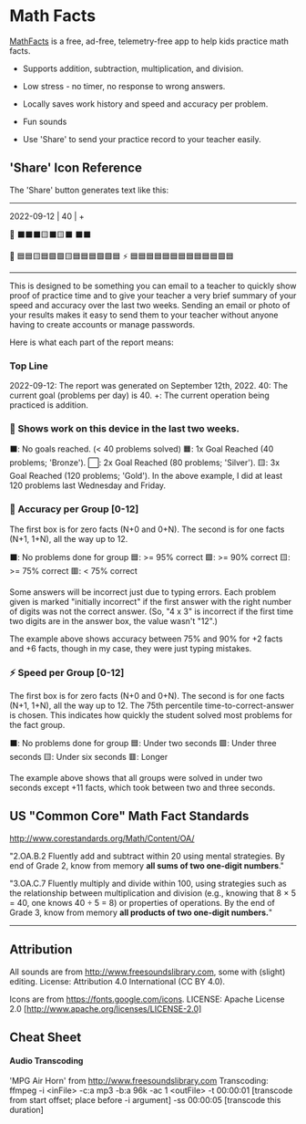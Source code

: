 # Math Facts

[MathFacts](https://relentlessoptimizer.com/math) is a free, ad-free, telemetry-free app to help kids practice math facts. 

* Supports addition, subtraction, multiplication, and division.

* Low stress - no timer, no response to wrong answers.

* Locally saves work history and speed and accuracy per problem.

* Fun sounds

* Use 'Share' to send your practice record to your teacher easily.

  

## 'Share' Icon Reference

The 'Share' button generates text like this:

---

2022-09-12 | 40 | +

📅
⬛⬛⬛🟨⬛🟨⬛
⬛⬛

🎯 🟦🟦🟨🟦🟩🟩🟨🟦🟦🟦🟩🟩🟦
⚡ 🟦🟦🟦🟦🟦🟦🟦🟦🟦🟦🟦🟩🟦

---

This is designed to be something you can email to a teacher to quickly show proof of practice time and to give your teacher a very brief summary of your speed and accuracy over the last two weeks. Sending an email or photo of your results makes it easy to send them to your teacher without anyone having to create accounts or manage passwords.

Here is what each part of the report means:

### Top Line

2022-09-12: The report was generated on September 12th, 2022.
40: The current goal (problems per day) is 40.
+: The current operation being practiced is addition.



### 📅 Shows work on this device in the last two weeks.
⬛: No goals reached. (< 40 problems solved)
🟧: 1x Goal Reached (40 problems; 'Bronze').
⬜: 2x Goal Reached (80 problems; 'Silver').
🟨: 3x Goal Reached (120 problems; 'Gold').
In the above example, I did at least 120 problems last Wednesday and Friday.



### 🎯 Accuracy per Group \[0-12\]

The first box is for zero facts (N+0 and 0+N). The second is for one facts (N+1, 1+N), all the way up to 12.

⬛: No problems done for group
🟦: >= 95% correct
🟩: >= 90% correct
🟨: >= 75% correct
🟥: < 75% correct

Some answers will be incorrect just due to typing errors. Each problem given is marked "initially incorrect" if the first answer with the right number of digits was not the correct answer. (So, "4 x 3" is incorrect if the first time two digits are in the answer box, the value wasn't "12".)

The example above shows accuracy between 75% and 90% for +2 facts and +6 facts, though in my case, they were just typing mistakes.



### ⚡ Speed per Group \[0-12\]

The first box is for zero facts (N+0 and 0+N). The second is for one facts (N+1, 1+N), all the way up to 12.
The 75th percentile time-to-correct-answer is chosen. This indicates how quickly the student solved most problems for the fact group.

⬛: No problems done for group
🟦: Under two seconds
🟩: Under three seconds
🟨: Under six seconds
🟥: Longer

The example above shows that all groups were solved in under two seconds except +11 facts, which took between two and three seconds.



## US "Common Core" Math Fact Standards

http://www.corestandards.org/Math/Content/OA/

"2.OA.B.2
Fluently add and subtract within 20 using mental strategies. By end of Grade 2,
know from memory **all sums of two one-digit numbers**."

"3.OA.C.7 
Fluently multiply and divide within 100, using strategies such as the relationship
between multiplication and division (e.g., knowing that 8 × 5 = 40, one knows 40
÷ 5 = 8) or properties of operations. By the end of Grade 3, know from memory
**all products of two one-digit numbers.**"

---

## Attribution

All sounds are from http://www.freesoundslibrary.com, some with (slight) editing.
License: Attribution 4.0 International (CC BY 4.0).

Icons are from https://fonts.google.com/icons.
LICENSE: Apache License 2.0 [http://www.apache.org/licenses/LICENSE-2.0]

## Cheat Sheet

#### Audio Transcoding

'MPG Air Horn' from http://www.freesoundslibrary.com
Transcoding: ffmpeg -i \<inFile\> -c:a mp3 -b:a 96k -ac 1 \<outFile\>
-t 00:00:01 [transcode from start offset; place before -i argument]
-ss 00:00:05 [transcode this duration]